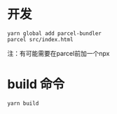 # 开发

```
yarn global add parcel-bundler
parcel src/index.html
```
注：有可能需要在parcel前加一个npx

# build 命令
```
yarn build
```